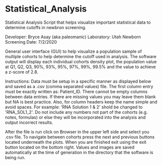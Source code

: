# Statistical_Analysis
Statistical Analysis Script that helps visualize important statistical data to determine cutoffs in newbron screening.


Developer: Bryce Asay (aka paleomanic) Laboratory: Utah Newborn Screening Date: 7/2/2020

General user interface (GUI) to help visualize a population sample of multiple cohorts to help determine the cutoff used in analysis. The software output will display each individual cohorts density plot, the population value at Q1, Q2, Q3, 90%, 93%, 95%, 97%, 99%, 99.5% and the value to achieve a z-score of 2.8.

Instructions: Data must be setup in a specific manner as displayed below and saved as a .csv (comma separated values) file. The first column entry must be exactly written as: Patient_ID. There cannot be empty columns between data entries. If there are missing values you may leave them blank but NA is best practice. Also, for column headers keep the name simple and avoid spaces. For example: 'RNA Solution 1 & 2' shold be changed to 'RNA_SOL1_2'. Do not include any numbers not part of the cohorts (e.g. notes, formulas) or else they will be incorporated into the analysis and output incorrect results.

After the file is run click on Browser in the upper left side and select you .csv file. To navigate between cohorts press the next and previous buttons located underneath the plots. When you are finished exit using the exit button located on the bottom right. Values and images are saved automatically at the time of generation in the directory that the software is being run.
